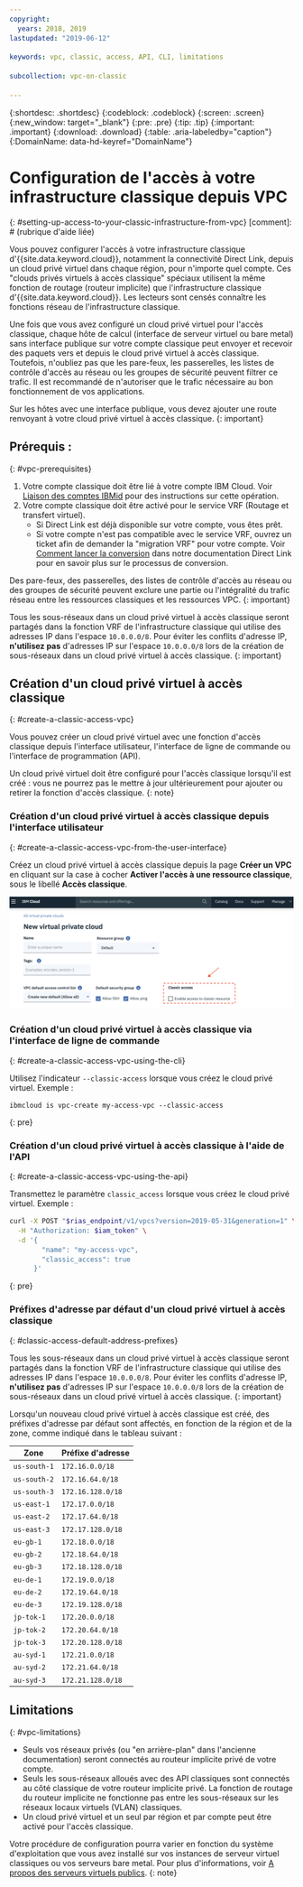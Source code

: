 ```yaml
---
copyright:
  years: 2018, 2019
lastupdated: "2019-06-12"

keywords: vpc, classic, access, API, CLI, limitations

subcollection: vpc-on-classic

---
```


{:shortdesc: .shortdesc}
{:codeblock: .codeblock}
{:screen: .screen}
{:new_window: target="_blank"}
{:pre: .pre}
{:tip: .tip}
{:important: .important}
{:download: .download}
{:table: .aria-labeledby="caption"}
{:DomainName: data-hd-keyref="DomainName"}

# Configuration de l'accès à votre infrastructure classique depuis VPC
{: #setting-up-access-to-your-classic-infrastructure-from-vpc}
[comment]: # (rubrique d'aide liée)

Vous pouvez configurer l'accès à votre infrastructure classique d'{{site.data.keyword.cloud}}, notamment la connectivité Direct Link, depuis un cloud privé virtuel dans chaque région, pour n'importe quel compte. Ces "clouds privés virtuels à accès classique" spéciaux utilisent la même fonction de routage (routeur implicite) que l'infrastructure classique d'{{site.data.keyword.cloud}}. Les lecteurs sont censés connaître les fonctions réseau de l'infrastructure classique.

Une fois que vous avez configuré un cloud privé virtuel pour l'accès classique, chaque hôte de calcul (interface de serveur virtuel ou bare metal) sans interface publique sur votre compte classique peut envoyer et recevoir des paquets vers et depuis le cloud privé virtuel à accès classique. Toutefois, n'oubliez pas que les pare-feux, les passerelles, les listes de contrôle d'accès au réseau ou les groupes de sécurité peuvent filtrer ce trafic. Il est recommandé de n'autoriser que le trafic nécessaire au bon fonctionnement de vos applications.

Sur les hôtes avec une interface publique, vous devez ajouter une route renvoyant à votre cloud privé virtuel à accès classique.
{: important}

## Prérequis :
{: #vpc-prerequisites}

1. Votre compte classique doit être lié à votre compte IBM Cloud. Voir [Liaison des comptes IBMid](/docs/account?topic=account-unifyingaccounts) pour des instructions sur cette opération.
1. Votre compte classique doit être activé pour le service VRF (Routage et transfert virtuel).
    * Si Direct Link est déjà disponible sur votre compte, vous êtes prêt.
    * Si votre compte n'est pas compatible avec le service VRF, ouvrez un ticket afin de demander la "migration VRF" pour votre compte. Voir [Comment lancer la conversion](/docs/infrastructure/direct-link?topic=direct-link-how-you-can-initiate-the-conversion#how-you-can-initiate-the-conversion) dans notre documentation Direct Link pour en savoir plus sur le processus de conversion.

Des pare-feux, des passerelles, des listes de contrôle d'accès au réseau ou des groupes de sécurité peuvent exclure une partie ou l'intégralité du trafic réseau entre les ressources classiques et les ressources VPC.
{: important}

Tous les sous-réseaux dans un cloud privé virtuel à accès classique seront partagés dans la fonction VRF de l'infrastructure classique qui utilise des adresses IP dans l'espace `10.0.0.0/8`. Pour éviter les conflits d'adresse IP, **n'utilisez pas** d'adresses IP sur l'espace `10.0.0.0/8` lors de la création de sous-réseaux dans un cloud privé virtuel à accès classique.
{: important}

## Création d'un cloud privé virtuel à accès classique
{: #create-a-classic-access-vpc}

Vous pouvez créer un cloud privé virtuel avec une fonction d'accès classique depuis l'interface utilisateur, l'interface de ligne de commande ou l'interface de programmation (API).

Un cloud privé virtuel doit être configuré pour l'accès classique lorsqu'il est créé : vous ne pourrez pas le mettre à jour ultérieurement pour ajouter ou retirer la fonction d'accès classique.
{: note}

### Création d'un cloud privé virtuel à accès classique depuis l'interface utilisateur
{: #create-a-classic-access-vpc-from-the-user-interface}

Créez un cloud privé virtuel à accès classique depuis la page **Créer un VPC** en cliquant sur la case à cocher **Activer l'accès à une ressource classique**, sous le libellé **Accès classique**.

![classic-access-ui](/images/classic-access-ui.png)

### Création d'un cloud privé virtuel à accès classique via l'interface de ligne de commande
{: #create-a-classic-access-vpc-using-the-cli}

Utilisez l'indicateur `--classic-access` lorsque vous créez le cloud privé virtuel. Exemple :

```
ibmcloud is vpc-create my-access-vpc --classic-access
```
{: pre}


### Création d'un cloud privé virtuel à accès classique à l'aide de l'API
{: #create-a-classic-access-vpc-using-the-api}

Transmettez le paramètre `classic_access` lorsque vous créez le cloud privé virtuel. Exemple :

```bash
curl -X POST "$rias_endpoint/v1/vpcs?version=2019-05-31&generation=1" \
  -H "Authorization: $iam_token" \
  -d '{
        "name": "my-access-vpc",
        "classic_access": true
      }'
```
{: pre}


### Préfixes d'adresse par défaut d'un cloud privé virtuel à accès classique
{: #classic-access-default-address-prefixes}

Tous les sous-réseaux dans un cloud privé virtuel à accès classique seront partagés dans la fonction VRF de l'infrastructure classique qui utilise des adresses IP dans l'espace `10.0.0.0/8`. Pour éviter les conflits d'adresse IP, **n'utilisez pas** d'adresses IP sur l'espace `10.0.0.0/8` lors de la création de sous-réseaux dans un cloud privé virtuel à accès classique.
{: important}

Lorsqu'un nouveau cloud privé virtuel à accès classique est créé, des préfixes d'adresse par défaut sont affectés, en fonction de la région et de la zone, comme indiqué dans le tableau suivant :

Zone         | Préfixe d'adresse
---------------|---------------
`us-south-1`   | `172.16.0.0/18`
`us-south-2`   | `172.16.64.0/18`
`us-south-3`   | `172.16.128.0/18`
`us-east-1`    | `172.17.0.0/18`
`us-east-2`    | `172.17.64.0/18`
`us-east-3`    | `172.17.128.0/18`
`eu-gb-1`      | `172.18.0.0/18`
`eu-gb-2`      | `172.18.64.0/18`
`eu-gb-3`      | `172.18.128.0/18`
`eu-de-1`      | `172.19.0.0/18`
`eu-de-2`      | `172.19.64.0/18`
`eu-de-3`      | `172.19.128.0/18`
`jp-tok-1`     | `172.20.0.0/18`
`jp-tok-2`     | `172.20.64.0/18`
`jp-tok-3`     | `172.20.128.0/18`
`au-syd-1`     | `172.21.0.0/18`
`au-syd-2`     | `172.21.64.0/18`
`au-syd-3`     | `172.21.128.0/18`


## Limitations
{: #vpc-limitations}

* Seuls vos réseaux privés (ou "en arrière-plan" dans l'ancienne documentation) seront connectés au routeur implicite privé de votre compte. 
* Seuls les sous-réseaux alloués avec des API classiques sont connectés au côté classique de votre routeur implicite privé. La fonction de routage du routeur implicite ne fonctionne pas entre les sous-réseaux sur les réseaux locaux virtuels (VLAN) classiques.
* Un cloud privé virtuel et un seul par région et par compte peut être activé pour l'accès classique.

Votre procédure de configuration pourra varier en fonction du système d'exploitation que vous avez installé sur vos instances de serveur virtuel classiques ou vos serveurs bare metal. Pour plus d'informations, voir [A propos des serveurs virtuels publics](https://cloud.ibm.com/docs/vsi?topic=virtual-servers-about-public-virtual-servers).
{: note}
